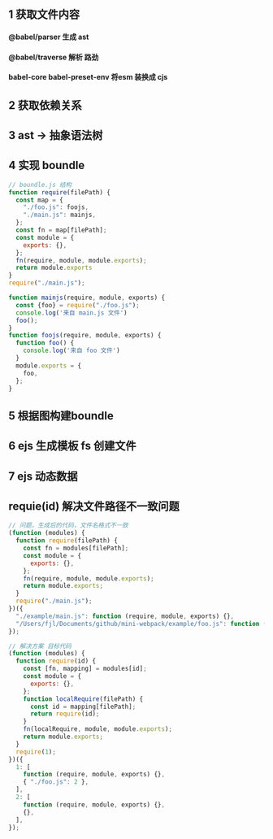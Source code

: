 ## 1 获取文件内容
#### @babel/parser 生成 ast
#### @babel/traverse 解析 路劲
#### babel-core babel-preset-env 将esm 装换成 cjs
## 2 获取依赖关系
## 3 ast -> 抽象语法树
## 4 实现 boundle 
```js
// boundle.js 结构
function require(filePath) {
  const map = {
    "./foo.js": foojs,
    "./main.js": mainjs,
  };
  const fn = map[filePath];
  const module = {
    exports: {},
  };
  fn(require, module, module.exports);
  return module.exports
}
require("./main.js");

function mainjs(require, module, exports) {
  const {foo} = require("./foo.js");
  console.log('来自 main.js 文件')
  foo();
}
function foojs(require, module, exports) {
  function foo() {
    console.log('来自 foo 文件')
  }
  module.exports = {
    foo,
  };
}

```
## 5 根据图构建boundle
## 6 ejs 生成模板 fs 创建文件
## 7 ejs 动态数据
## requie(id) 解决文件路径不一致问题
```js
// 问题，生成后的代码，文件名格式不一致
(function (modules) {
  function require(filePath) {
    const fn = modules[filePath];
    const module = {
      exports: {},
    };
    fn(require, module, module.exports);
    return module.exports;
  }
  require("./main.js");
})({
  "./example/main.js": function (require, module, exports) {},
  "/Users/fjl/Documents/github/mini-webpack/example/foo.js": function (require, module, exports) {},
});

// 解决方案 目标代码
(function (modules) {
  function require(id) {
    const [fn, mapping] = modules[id];
    const module = {
      exports: {},
    };
    function localRequire(filePath) {
      const id = mapping[filePath];
      return require(id);
    }
    fn(localRequire, module, module.exports);
    return module.exports;
  }
  require(1);
})({
  1: [
    function (require, module, exports) {},
    { "./foo.js": 2 },
  ],
  2: [
    function (require, module, exports) {},
    {},
  ],
});


```